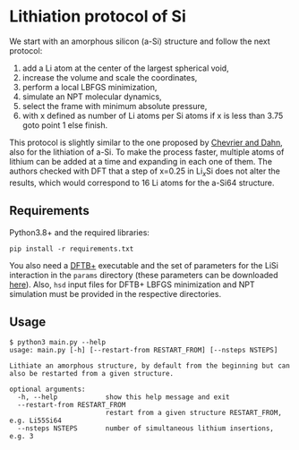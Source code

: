 # Lithiation protocol of Si

We start with an amorphous silicon (a-Si) structure and follow the next protocol:

1. add a Li atom at the center of the largest spherical void,
2. increase the volume and scale the coordinates,
3. perform a local LBFGS minimization,
4. simulate an NPT molecular dynamics,
5. select the frame with minimum absolute pressure,
6. with x defined as number of Li atoms per Si atoms if x is less than 3.75 goto point 1 else finish.

This protocol is slightly similar to the one proposed by 
[Chevrier and Dahn](https://doi.org/10.1149/1.3111037), also for the lithiation 
of a-Si. To make the process faster, multiple atoms of lithium can be added at 
a time and expanding in each one of them. The authors checked with DFT that a 
step of x=0.25 in Li$_x$Si does not alter the results, which would correspond 
to 16 Li atoms for the a-Si64 structure.


## Requirements

Python3.8+ and the required libraries:

```
pip install -r requirements.txt
```

You also need a [DFTB+](https://github.com/dftbplus/dftbplus) executable and the 
set of parameters for the LiSi interaction in the `params` directory (these 
parameters can be downloaded 
[here](https://github.com/alexispaz/DFTB_LiSi/tree/main/lisi)). Also, `hsd` input
files for DFTB+ LBFGS minimization and NPT simulation must be provided in the 
respective directories.


## Usage

```
$ python3 main.py --help
usage: main.py [-h] [--restart-from RESTART_FROM] [--nsteps NSTEPS]

Lithiate an amorphous structure, by default from the beginning but can also be restarted from a given structure.

optional arguments:
  -h, --help            show this help message and exit
  --restart-from RESTART_FROM
                        restart from a given structure RESTART_FROM, e.g. Li55Si64
  --nsteps NSTEPS       number of simultaneous lithium insertions, e.g. 3
```
